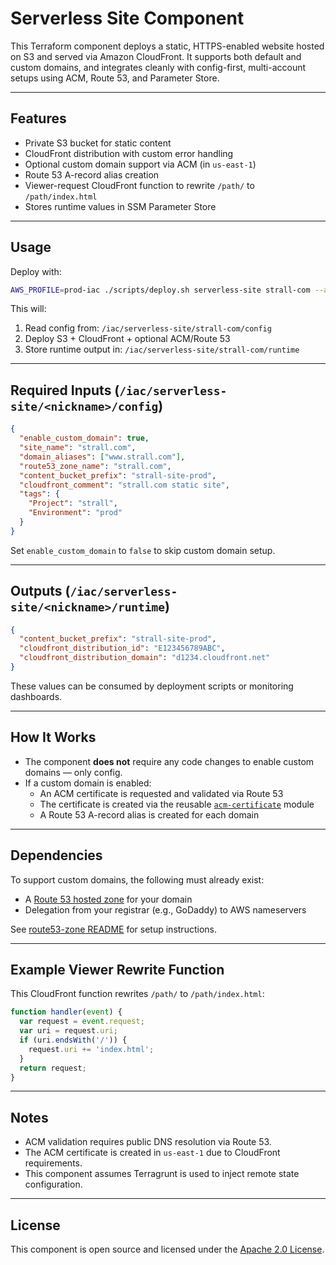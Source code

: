 # Serverless Site Component

This Terraform component deploys a static, HTTPS-enabled website hosted on S3 and served via Amazon CloudFront. It supports both default and custom domains, and integrates cleanly with config-first, multi-account setups using ACM, Route 53, and Parameter Store.

---

## Features

- Private S3 bucket for static content
- CloudFront distribution with custom error handling
- Optional custom domain support via ACM (in `us-east-1`)
- Route 53 A-record alias creation
- Viewer-request CloudFront function to rewrite `/path/` to `/path/index.html`
- Stores runtime values in SSM Parameter Store

---

## Usage

Deploy with:

```bash
AWS_PROFILE=prod-iac ./scripts/deploy.sh serverless-site strall-com --auto-approve
```

This will:

1. Read config from: `/iac/serverless-site/strall-com/config`
2. Deploy S3 + CloudFront + optional ACM/Route 53
3. Store runtime output in: `/iac/serverless-site/strall-com/runtime`

---

## Required Inputs (`/iac/serverless-site/<nickname>/config`)

```json
{
  "enable_custom_domain": true,
  "site_name": "strall.com",
  "domain_aliases": ["www.strall.com"],
  "route53_zone_name": "strall.com",
  "content_bucket_prefix": "strall-site-prod",
  "cloudfront_comment": "strall.com static site",
  "tags": {
    "Project": "strall",
    "Environment": "prod"
  }
}
```

Set `enable_custom_domain` to `false` to skip custom domain setup.

---

## Outputs (`/iac/serverless-site/<nickname>/runtime`)

```json
{
  "content_bucket_prefix": "strall-site-prod",
  "cloudfront_distribution_id": "E123456789ABC",
  "cloudfront_distribution_domain": "d1234.cloudfront.net"
}
```

These values can be consumed by deployment scripts or monitoring dashboards.

---

## How It Works

- The component **does not** require any code changes to enable custom domains — only config.
- If a custom domain is enabled:
  - An ACM certificate is requested and validated via Route 53
  - The certificate is created via the reusable [`acm-certificate`](https://github.com/tstrall/aws-modules/tree/main/acm-certificate) module
  - A Route 53 A-record alias is created for each domain

---

## Dependencies

To support custom domains, the following must already exist:

- A [Route 53 hosted zone](../route53-zone) for your domain
- Delegation from your registrar (e.g., GoDaddy) to AWS nameservers

See [route53-zone README](../route53-zone/README.md) for setup instructions.

---

## Example Viewer Rewrite Function

This CloudFront function rewrites `/path/` to `/path/index.html`:

```js
function handler(event) {
  var request = event.request;
  var uri = request.uri;
  if (uri.endsWith('/')) {
    request.uri += 'index.html';
  }
  return request;
}
```

---

## Notes

- ACM validation requires public DNS resolution via Route 53.
- The ACM certificate is created in `us-east-1` due to CloudFront requirements.
- This component assumes Terragrunt is used to inject remote state configuration.

---

## License

This component is open source and licensed under the [Apache 2.0 License](https://www.apache.org/licenses/LICENSE-2.0).
